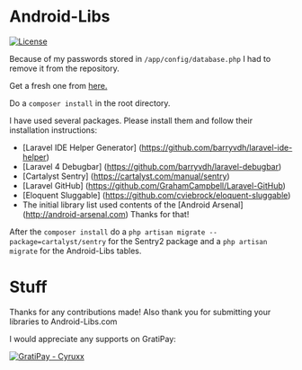 Android-Libs
============
[![License](http://img.shields.io/badge/license-GPL--2.0-green.svg)](http://choosealicense.com/licenses/gpl-2.0/)


Because of my passwords stored in `/app/config/database.php` I had to remove it from the repository.

Get a fresh one from [here.](https://github.com/laravel/laravel/blob/master/app/config/database.php)

Do a `composer install` in the root directory.

I have used several packages. Please install them and follow their installation instructions:
* [Laravel IDE Helper Generator] (https://github.com/barryvdh/laravel-ide-helper)
* [Laravel 4 Debugbar] (https://github.com/barryvdh/laravel-debugbar)
* [Cartalyst Sentry] (https://cartalyst.com/manual/sentry)
* [Laravel GitHub] (https://github.com/GrahamCampbell/Laravel-GitHub)
* [Eloquent Sluggable] (https://github.com/cviebrock/eloquent-sluggable)
* The initial library list used contents of the [Android Arsenal] (http://android-arsenal.com) Thanks for that!


After the `composer install` do a `php artisan migrate --package=cartalyst/sentry` for the Sentry2 package and a `php artisan migrate` for the Android-Libs tables.


Stuff
========

Thanks for any contributions made!
Also thank you for submitting your libraries to Android-Libs.com

I would appreciate any supports on GratiPay:


[![GratiPay - Cyruxx](http://img.shields.io/gratipay/Cyruxx.svg)](https://gratipay.com/Cyruxx/)

